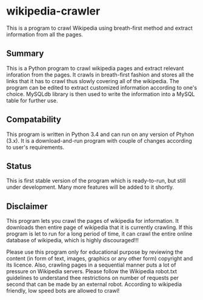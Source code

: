 # wikipedia-crawler
This is a program to crawl Wikipedia using breath-first method and extract information from all the pages.

## Summary
This is a Python program to crawl wikipedia pages and extract relevant inforation from the pages. It crawls in breath-first fashion and stores all the links that it has to crawl thus slowly covering all of the wikipedia. The program can be edited to extract customized information according to one's choice. MySQLdb library is then used to write the information into a MySQL table for further use. 

## Compatability
This program is written in Python 3.4 and can run on any version of Ptyhon (3.x). It is a download-and-run program with couple of changes according to user's requirements.

## Status
This is first stable version of the program which is ready-to-run, but still under development. Many more features will be added to it shortly.

## Disclaimer
This program lets you crawl the pages of wikipedia for information. It downloads then entire page of wikipedia that it is currently crawling. If this program is let to run for a long period of time, it can crawl the entire online database of wikipedia, which is highly discouraged!!!

Please use this program only for educational purpose by reviewing the content (in form of text, images, graphics or any other form) copyright and its licence. Also, crawling pages in a sequential manner puts a lot of pressure on Wikipedia servers. Please follow the Wikipedia robot.txt guidelines to understand thee restrictions on number of requests per second that can be made by an external robot. According to wikipedia friendly, low speed bots are allowed to crawl!
